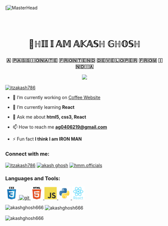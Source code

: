 
[![MasterHead](https://user-images.githubusercontent.com/74038190/213910845-af37a709-8995-40d6-be59-724526e3c3d7.gif)


<br><br>
<h1 align="center">👋ℍ𝕀𝕀 𝕀 𝔸𝕄 𝔸𝕂𝔸𝕊ℍ 𝔾ℍ𝕆𝕊ℍ</h1>
<h3 align="center">🇦​ 🇵​🇦​🇸​🇸​🇮​🇴​🇳​🇦​🇹​🇪​ 🇫​🇷​🇴​🇳​🇹​🇪​🇳​🇩​ 🇩​🇪​🇻​🇪​🇱​🇴​🇵​🇪​🇷​ 🇫​🇷​🇴​🇲​ 🇮​🇳​🇩​🇮​🇦​</h3>
<div align="center"><img src="https://user-images.githubusercontent.com/74038190/235224431-e8c8c12e-6826-47f1-89fb-2ddad83b3abf.gif" width="300" ></div>


<p align="left"> <a href="https://twitter.com/itzakash786" target="blank"><img src="https://img.shields.io/twitter/follow/itzakash786?logo=twitter&style=for-the-badge" alt="itzakash786" /></a> </p>

- 🔭 I’m currently working on [Coffee Website](https://coffee-website-akash.vercel.app/)

- 🌱 I’m currently learning **React**

- 💬 Ask me about **html5, css3, React**

- 📫 How to reach me **ag0406219@gmail.com**

- ⚡ Fun fact **I think I am IRON MAN**

<h3 align="left">Connect with me:</h3>
<p align="left">
<a href="https://twitter.com/itzakash786" target="blank"><img align="center" src="https://raw.githubusercontent.com/rahuldkjain/github-profile-readme-generator/master/src/images/icons/Social/twitter.svg" alt="itzakash786" height="30" width="40" /></a>
<a href="https://linkedin.com/in/akash ghosh" target="blank"><img align="center" src="https://raw.githubusercontent.com/rahuldkjain/github-profile-readme-generator/master/src/images/icons/Social/linked-in-alt.svg" alt="akash ghosh" height="30" width="40" /></a>
<a href="https://instagram.com/hmm.officials" target="blank"><img align="center" src="https://raw.githubusercontent.com/rahuldkjain/github-profile-readme-generator/master/src/images/icons/Social/instagram.svg" alt="hmm.officials" height="30" width="40" /></a>
</p>

<h3 align="left">Languages and Tools:</h3>
<p align="left"> <a href="https://www.w3schools.com/css/" target="_blank" rel="noreferrer"> <img src="https://raw.githubusercontent.com/devicons/devicon/master/icons/css3/css3-original-wordmark.svg" alt="css3" width="40" height="40"/> </a> <a href="https://git-scm.com/" target="_blank" rel="noreferrer"> <img src="https://www.vectorlogo.zone/logos/git-scm/git-scm-icon.svg" alt="git" width="40" height="40"/> </a> <a href="https://www.w3.org/html/" target="_blank" rel="noreferrer"> <img src="https://raw.githubusercontent.com/devicons/devicon/master/icons/html5/html5-original-wordmark.svg" alt="html5" width="40" height="40"/> </a> <a href="https://developer.mozilla.org/en-US/docs/Web/JavaScript" target="_blank" rel="noreferrer"> <img src="https://raw.githubusercontent.com/devicons/devicon/master/icons/javascript/javascript-original.svg" alt="javascript" width="40" height="40"/> </a> <a href="https://www.python.org" target="_blank" rel="noreferrer"> <img src="https://raw.githubusercontent.com/devicons/devicon/master/icons/python/python-original.svg" alt="python" width="40" height="40"/> </a> <a href="https://reactjs.org/" target="_blank" rel="noreferrer"> <img src="https://raw.githubusercontent.com/devicons/devicon/master/icons/react/react-original-wordmark.svg" alt="react" width="40" height="40"/> </a> </p>

<p><img align="left" src="https://github-readme-stats.vercel.app/api/top-langs?username=akashghosh666&show_icons=true&locale=en&layout=compact&theme=tokyonight" alt="akashghosh666" /></p>

<p>&nbsp;<img align="center" src="https://github-readme-stats.vercel.app/api?username=akashghosh666&show_icons=true&locale=en&theme=tokyonight" alt="akashghosh666" /></p>

<p><img align="center" src="https://github-readme-streak-stats.herokuapp.com/?user=akashghosh666&&theme=tokyonight" alt="akashghosh666" /></p>
